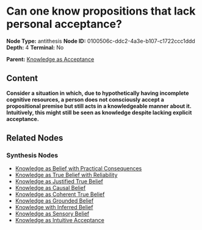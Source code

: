 # Can one know propositions that lack personal acceptance?

**Node Type:** antithesis
**Node ID:** 0100506c-ddc2-4a3e-b107-c1722ccc1ddd
**Depth:** 4
**Terminal:** No

**Parent:** [Knowledge as Acceptance](knowledge-as-acceptance-synthesis-60b939e7-5224-44e7-936f-0c6e607977f3.md)

## Content

**Consider a situation in which, due to hypothetically having incomplete cognitive resources, a person does not consciously accept a propositional premise but still acts in a knowledgeable manner about it. Intuitively, this might still be seen as knowledge despite lacking explicit acceptance.**

## Related Nodes

### Synthesis Nodes

- [Knowledge as Belief with Practical Consequences](knowledge-as-belief-with-practical-consequences-synthesis-2c9e4d5c-545a-4a7b-83bc-48be38ff39a4.md)
- [Knowledge as True Belief with Reliability](knowledge-as-true-belief-with-reliability-synthesis-2d2be33e-dab2-4f1a-b56a-e2d6a23222bc.md)
- [Knowledge as Justified True Belief](knowledge-as-justified-true-belief-synthesis-a39ad171-fff1-4497-b462-4e78687debff.md)
- [Knowledge as Causal Belief](knowledge-as-causal-belief-synthesis-83d53704-c2d6-4770-9798-65ea1d87c8d5.md)
- [Knowledge as Coherent True Belief](knowledge-as-coherent-true-belief-synthesis-c5b2f963-26ab-4a47-938b-06c351387f63.md)
- [Knowledge as Grounded Belief](knowledge-as-grounded-belief-synthesis-6bb2ec47-0f88-473f-a3db-d2ffaa5928c9.md)
- [Knowledge with Inferred Belief](knowledge-with-inferred-belief-synthesis-16e5e2da-9f71-4750-9710-4329b1da5fec.md)
- [Knowledge as Sensory Belief](knowledge-as-sensory-belief-synthesis-eca2bb53-1bd8-42a5-8391-352bb08500b0.md)
- [Knowledge as Intuitive Acceptance](knowledge-as-intuitive-acceptance-synthesis-b6ae594e-80ae-4dba-876b-2621782241f2.md)
